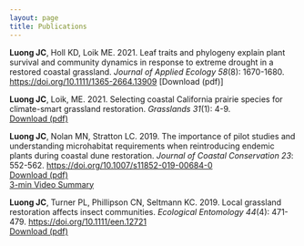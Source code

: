 ```yaml
---
layout: page
title: Publications
---
```


**Luong JC**, Holl KD, Loik ME. 2021. Leaf traits and phylogeny explain plant survival and community dynamics in response to extreme drought in a restored coastal grassland. *Journal of Applied Ecology 58*(8): 1670-1680. <https://doi.org/10.1111/1365-2664.13909>
[Download (pdf)]

**Luong JC**, Loik, ME. 2021. Selecting coastal California prairie species for climate-smart grassland restoration. *Grasslands 31*(1): 4-9.  
[Download (pdf)](/assets/pdf/Luong&Loik2021Grasslands.pdf) 

**Luong JC**, Nolan MN, Stratton LC. 2019. The importance of pilot studies and understanding microhabitat requirements
when reintroducing endemic plants during coastal dune restoration. *Journal of Coastal Conservation 23*: 552-562. 
<https://doi.org/10.1007/s11852-019-00684-0>  
[Download (pdf)](/assets/pdf/Luong2019_Article_TheImportanceOfPilotStudiesAnd.pdf)  
[3-min Video Summary](https://youtu.be/FWMfSFg0its)

**Luong JC**, Turner PL, Phillipson CN, Seltmann KC. 2019. Local grassland restoration affects insect communities.
*Ecological Entomology 44*(4): 471-479. <https://doi.org/10.1111/een.12721>  
[Download (pdf)](/assets/pdf/Luong_et_al-2019-Ecological_Entomology.pdf)
